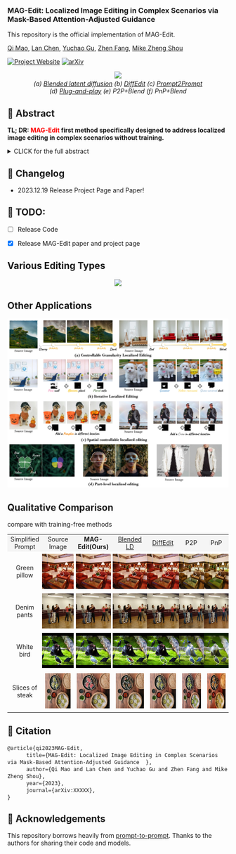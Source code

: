 ### MAG-Edit: Localized Image Editing in Complex Scenarios via Mask-Based Attention-Adjusted Guidance  

This repository is the official implementation of MAG-Edit.

[Qi Mao](https://sites.google.com/view/qi-mao/), [Lan Chen](), [Yuchao Gu](https://ycgu.site/), [Zhen Fang](), [Mike Zheng Shou](https://sites.google.com/view/showlab)


[![Project Website](https://img.shields.io/badge/Project-Website-orange
)](https://orannue.github.io/MAG-Edit/)
[![arXiv](https://img.shields.io/badge/arXiv-XXXXX-red
)]()

<p align="center">
<img src="assets/teaser.png"width="1080px"/>  
<br>
<em> (a) <a href="https://github.com/omriav/blended-latent-diffusion">Blended latent diffusion</a>  (b) <a href="https://arxiv.org/abs/2210.11427">DiffEdit</a>  (c) <a href="https://github.com/google/prompt-to-prompt">Prompt2Prompt</a> <br> 
(d)  <a href="https://github.com/MichalGeyer/plug-and-play">Plug-and-play</a>  (e) P2P+Blend (f) PnP+Blend</em>
</p>

## :bookmark: Abstract
<b>TL; DR: <font color="red">MAG-Edit</font> first method specifically designed to
address localized image editing in complex scenarios without training.</b>

<details><summary>CLICK for the full abstract</summary>
Recent diffusion-based image editing approaches have exhibited impressive editing capabilities in images with simple compositions. However, localized editing in complex scenarios has not been well-studied in the literature, despite its growing real-world demands. Existing mask-based inpainting methods fall short of retaining the underlying structure within the edit region. Meanwhile, mask-free attention-based methods often exhibit editing leakage and misalignment in more complex compositions. In this work, we develop MAG-Edit, a training-free, inference-stage optimization method, which enables localized image editing in complex scenarios. In particular, MAG-Edit optimizes the noise latent feature in diffusion models by maximizing two mask-based cross-attention constraints of the edit token, which in turn gradually enhances the local alignment with the desired prompt. Extensive quantitative and qualitative experiments demonstrate the effectiveness of our method in achieving both text alignment and structure preservation for localized editing within complex scenarios.
</details>

## :pencil: Changelog
- 2023.12.19 Release Project Page and Paper!
## :date: TODO:

- [ ] Release Code
- [x] Release MAG-Edit paper and project page


<p align="center">
<h2> Various Editing Types </h2>
<p align="center">
<img src="assets/editing_types.png"/>  
</p>

<h2> Other Applications</h2>  
<p align="center">
<img src="assets/other_apps.jpg"/>  
<br>

<h2> Qualitative Comparison </h2>
compare with training-free methods
<p align="center">
  <table align="center"   style="text-align:center;">
    <tr style="background-color: #F5F5F5">
      <td align="center">
       Simplified <br>Prompt
      </td>
      <td align="center">
       Source Image
      </td>
      <td  align="center">
        <b>MAG-Edit(Ours)</b>
      </td>
      <td align="center">
       <a href="https://github.com/omriav/blended-latent-diffusion">Blended LD</a>
      </td>
      <td  align="center">
      <a href="https://arxiv.org/abs/2210.11427">DiffEdit</a>
      </td>
      <td  align="center">
      <a herf="https://github.com/google/prompt-to-prompt">P2P</a>
      </td>
      <td  align="center">
      <a herf="https://github.com/MichalGeyer/plug-and-play">PnP</a>
      </td>
    </tr>
    <tr>
      <td style="padding:0;" align="center">
        Green <br>pillow
      </td>
      <td style="width: 90px; height:90px;padding:0;" align="center">
        <img src="assets/compare/training-free/1/source.png" style="width: 80px; height: 80px;margin:0;padding=0;vertical-align:middle;" hspace="0" vspace="0">
      </td>
      <td style="width:90px; height: 90px;padding:0;" align="center">
        <img src="assets/compare/training-free/1/ours.png" style="width: 80px; height: 80px;margin:0;padding=0;vertical-align:middle;" hspace="0" vspace="0">
      </td>
      <td style="width: 90px; height: 90px;padding:0;" align="center">
        <img src="assets/compare/training-free/1/blended.png" style="width: 80px; height: 80px;margin:0;padding=0;vertical-align:middle;" hspace="0" vspace="0">
      </td>          
      <td style="width: 90px; height: 90px;padding:0;" align="center">
        <img src="assets/compare/training-free/1/diffedit.png" style="width: 80px; height: 80px;margin:0;padding=0;vertical-align:middle;" hspace="0" vspace="0">
      </td>
      <td style="width: 90px; height: 90px;padding:0;" align="center">
        <img src="assets/compare/training-free/1/p2p.png" style="width: 80px; height: 80px;margin:0;padding=0;vertical-align:middle;" hspace="0" vspace="0">
      </td>      
      <td style="width: 90px; height: 90px;padding:0;" align="center">
        <img src="assets/compare/training-free/1/pnp.png" style="width: 80px; height: 80px;margin:0;padding=0;vertical-align:middle;" hspace="0" vspace="0">
      </td>     
    </tr>
    <tr>
      <td style="padding:0;" align="center">
        Denim <br>pants
      </td>
      <td style="width: 90px; height:90px;padding:0;" align="center">
        <img src="assets/compare/training-free/2/source.png" style="width: 80px; height: 80px;margin:0;padding=0;vertical-align:middle;" hspace="0" vspace="0">
      </td>
      <td style="width:90px; height: 90px;padding:0;" align="center">
        <img src="assets/compare/training-free/2/ours.png" style="width: 80px; height: 80px;margin:0;padding=0;vertical-align:middle;" hspace="0" vspace="0">
      </td>
      <td style="width: 90px; height: 90px;padding:0;" align="center">
        <img src="assets/compare/training-free/2/blended.png" style="width: 80px; height: 80px;margin:0;padding=0;vertical-align:middle;" hspace="0" vspace="0">
      </td>          
      <td style="width: 90px; height: 90px;padding:0;" align="center">
        <img src="assets/compare/training-free/2/diffedit.png" style="width: 80px; height: 80px;margin:0;padding=0;vertical-align:middle;" hspace="0" vspace="0">
      </td>
      <td style="width: 90px; height: 90px;padding:0;" align="center">
        <img src="assets/compare/training-free/2/p2p.png" style="width: 80px; height: 80px;margin:0;padding=0;vertical-align:middle;" hspace="0" vspace="0">
      </td>      
      <td style="width: 90px; height: 90px;padding:0;" align="center">
        <img src="assets/compare/training-free/2/pnp.png" style="width: 80px; height: 80px;margin:0;padding=0;vertical-align:middle;" hspace="0" vspace="0">
      </td>     
    </tr>
    <tr>
      <td style="padding:0;" align="center">
        White <br>bird
      </td>
      <td style="width: 90px; height:90px;padding:0;" align="center">
        <img src="assets/compare/training-free/3/source.png" style="width: 80px; height: 80px;margin:0;padding=0;vertical-align:middle;" hspace="0" vspace="0">
      </td>
      <td style="width:90px; height: 90px;padding:0;" align="center">
        <img src="assets/compare/training-free/3/ours.png" style="width: 80px; height: 80px;margin:0;padding=0;vertical-align:middle;" hspace="0" vspace="0">
      </td>
      <td style="width: 90px; height: 90px;padding:0;" align="center">
        <img src="assets/compare/training-free/3/blended.png" style="width: 80px; height: 80px;margin:0;padding=0;vertical-align:middle;" hspace="0" vspace="0">
      </td>          
      <td style="width: 90px; height: 90px;padding:0;" align="center">
        <img src="assets/compare/training-free/3/diffedit.png" style="width: 80px; height: 80px;margin:0;padding=0;vertical-align:middle;" hspace="0" vspace="0">
      </td>
      <td style="width: 90px; height: 90px;padding:0;" align="center">
        <img src="assets/compare/training-free/3/p2p.png" style="width: 80px; height: 80px;margin:0;padding=0;vertical-align:middle;" hspace="0" vspace="0">
      </td>      
      <td style="width: 90px; height: 90px;padding:0;" align="center">
        <img src="assets/compare/training-free/3/pnp.png" style="width: 80px; height: 80px;margin:0;padding=0;vertical-align:middle;" hspace="0" vspace="0">
      </td>     
    </tr>
    <tr>
      <td style="padding:0;" align="center">
        Slices of <br>steak
      </td>
      <td style="width: 90px; height:90px;" align="center">
        <img src="assets/compare/training-free/4/source.png" style="width: 80px; height: 80px;margin:0;padding=0;vertical-align:middle;" hspace="0" vspace="0">
      </td>
      <td style="width:90px; height: 90px;" align="center">
        <img src="assets/compare/training-free/4/ours.png" style="width: 80px; height: 80px;margin:0;padding=0;vertical-align:middle;" hspace="0" vspace="0">
      </td>
      <td style="width: 90px; height: 90px;" align="center">
        <img src="assets/compare/training-free/4/blended.png" style="width: 80px; height: 80px;margin:0;padding=0;vertical-align:middle;" hspace="0" vspace="0">
      </td>          
      <td style="width: 90px; height: 90px;" align="center">
        <img src="assets/compare/training-free/4/diffedit.png" style="width: 80px; height: 80px;margin:0;padding=0;vertical-align:middle;" hspace="0" vspace="0">
      </td>
      <td style="width: 90px; height: 90px;" align="center">
        <img src="assets/compare/training-free/4/p2p.png" style="width: 80px; height: 80px;margin:0;padding=0;vertical-align:middle;" hspace="0" vspace="0">
      </td>      
      <td style="width: 90px; height: 90px;" align="center">
        <img src="assets/compare/training-free/4/pnp.png" style="width: 80px; height: 80px;margin:0;padding=0;vertical-align:middle;" hspace="0" vspace="0">
      </td>     

  </table>





<!--
<font size=4>Comparison with <a href="https://github.com/omriav/blended-latent-diffusion">Blended LD</a> and <a href="https://arxiv.org/abs/2210.11427">DiffEdit</a></font>
</p>
<p align="center">
<img src="assets/qualitative_cmp/mask.png"/>  
</p>
<p align="center">
<font size=4>Comparison with <a href="https://github.com/google/prompt-to-prompt">P2P</a> and <a href="https://github.com/MichalGeyer/plug-and-play">PnP</a></font>
</p>
<p align="center">
<img src="assets/qualitative_cmp/p2ppnp.png"/>  
</p>
<p align="center">
<font size=4>Comparison with <a href="https://github.com/timothybrooks/instruct-pix2pix">InstructPix2Pix</a> and <a href="https://github.com/OSU-NLP-Group/MagicBrush">MagicBrush</a></font>
</p>
<p align="center">
<img src="assets/qualitative_cmp/instructimagic.png"/>  
</p>
<h3> Various Editing Scenarios </h3>
<p align="center">
<img src="assets/editing_scenarios.png"/>  
</p>
-->



## :triangular_flag_on_post: Citation 

```
@article{qi2023MAG-Edit,
      title={MAG-Edit: Localized Image Editing in Complex Scenarios via Mask-Based Attention-Adjusted Guidance  }, 
      author={Qi Mao and Lan Chen and Yuchao Gu and Zhen Fang and Mike Zheng Shou},
      year={2023},
      journal={arXiv:XXXXX},
}
``` 


## :revolving_hearts: Acknowledgements

This repository borrows heavily from [prompt-to-prompt](https://github.com/google/prompt-to-prompt/). Thanks to the authors for sharing their code and models.




